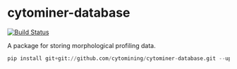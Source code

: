 # cytominer-database

[![Build Status](https://travis-ci.org/cytomining/cytominer-database.svg?branch=master)](https://travis-ci.org/cytomining/cytominer-database)

A package for storing morphological profiling data.

```Python
pip install git+git://github.com/cytomining/cytominer-database.git --upgrade
```
